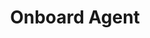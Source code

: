 ---
title: Onboard Agent
api:
  file: openapi.json
  operationId: Agents-onboard_agent
hidden: false
---